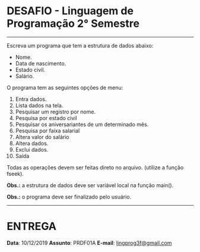 # **DESAFIO - Linguagem de Programação 2° Semestre**
---------
Escreva um programa que tem a estrutura de dados abaixo:
- Nome.
- Data de nascimento.
- Estado civil.
- Salário. 

O programa tem as seguintes opções de menu:
1.  Entra dados.
2.  Lista dados na tela.
3.  Pesquisar um registro por nome.
4.  Pesquisa por estado civil
5.  Pesquisar os aniversariantes de um determinado mês.
6.  Pesquisa por faixa salarial
7.  Altera valor do salário
8.  Altera dados.
9.  Exclui dados.
10. Saída

Todas as operações devem ser feitas direto no arquivo. (utilize a função fseek).

**Obs.:** a estrutura de dados deve ser variável local na função main().

**Obs.:** o programa deve ser finalizado pelo usuário. 

-----
# ENTREGA
**Data**: 10/12/2019
**Assunto**: PRDF01A
**E-mail**: lingprog3f@gmail.com
